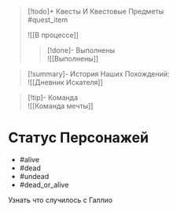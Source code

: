 
> [!todo]+ Квесты И Квестовые Предметы  
> #quest_item
>
> ![[В процессе]]
>
> > [!done]- Выполнены  
> > ![[Выполнены]]

> [!summary]- История Наших Похождений:  
> ![[Дневник Искателя]]

> [!tip]- Команда  
> ![[Команда мечты]]

# Статус Персонажей

- #alive
- #dead
- #undead
- #dead_or_alive

Узнать что случилось с Галлио